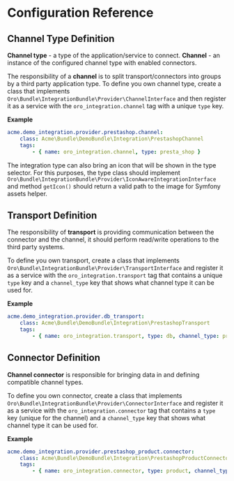 <a id="dev-integrations-integrations-config-reference"></a>

# Configuration Reference

## Channel Type Definition

**Channel type** - a type of the application/service to connect.
**Channel** - an instance of the configured channel type with enabled connectors.

The responsibility of a **channel** is to split transport/connectors into groups by a third party application type.
To define you own channel type, create a class that implements `Oro\Bundle\IntegrationBundle\Provider\ChannelInterface` and then register it as a service with the `oro_integration.channel` tag with a unique `type` key.

**Example**

```yaml
acme.demo_integration.provider.prestashop.channel:
    class: Acme\Bundle\DemoBundle\Integration\PrestashopChannel
    tags:
        - { name: oro_integration.channel, type: presta_shop }
```

The integration type can also bring an icon that will be shown in the type selector. For this purposes, the type class should implement
`Oro\Bundle\IntegrationBundle\Provider\IconAwareIntegrationInterface` and method `getIcon()` should return a valid path to the image
for Symfony assets helper.

## Transport Definition

The responsibility of **transport** is providing communication between the connector and the channel, it should perform read/write operations to the third
party systems.

To define you own transport, create a class that implements `Oro\Bundle\IntegrationBundle\Provider\TransportInterface` and register it as a service with the `oro_integration.transport` tag that contains a unique `type` key and a `channel_type` key that shows what channel type it can be used for.

**Example**

```yaml
acme.demo_integration.provider.db_transport:
    class: Acme\Bundle\DemoBundle\Integration\PrestashopTransport
    tags:
        - { name: oro_integration.transport, type: db, channel_type: presta_shop }
```

## Connector Definition

**Channel connector** is responsible for bringing data in and defining compatible channel types.

To define you own connector, create a class that implements `Oro\Bundle\IntegrationBundle\Provider\ConnectorInterface` and register it as a service with the `oro_integration.connector` tag that contains a `type` key (unique for the channel) and a `channel_type` key that shows what channel type it can be used for.

**Example**

```yaml
acme.demo_integration.provider.prestashop_product.connector:
    class: Acme\Bundle\DemoBundle\Integration\PrestashopProductConnector
    tags:
        - { name: oro_integration.connector, type: product, channel_type: presta_shop }
```
